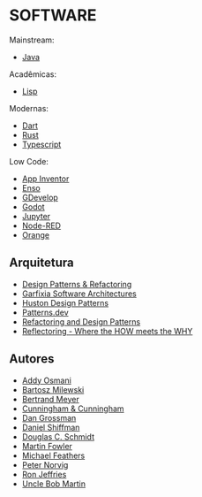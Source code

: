# SOFTWARE

Mainstream:

* [Java](software/java.md "Java")

Acadêmicas:

* [Lisp](software/lisp.md "Lisp")

Modernas:

* [Dart](software/dart.md "Dart")
* [Rust](software/rust.md "Rust")
* [Typescript](software/typescript.md "Typescript")

Low Code:

* [App Inventor](http://appinventor.mit.edu/ "App Inventor")
* [Enso](https://enso.org/ "Enso")
* [GDevelop](https://gdevelop.io/ "GDevelop")
* [Godot](https://godotengine.org/ "Godot")
* [Jupyter](https://jupyter.org/ "Jupyter")
* [Node-RED](https://nodered.org/ "Node-RED")
* [Orange](https://orangedatamining.com/ "Orange")

## Arquitetura

* [Design Patterns & Refactoring](https://sourcemaking.com/ "Design Patterns & Refactoring")
* [Garfixia Software Architectures](https://www.dossier-andreas.net/software_architecture/ "Garfixia Software Architectures")
* [Huston Design Patterns](http://www.vincehuston.org/dp/ "Huston Design Patterns")
* [Patterns.dev](https://www.patterns.dev/ "Patterns.dev")
* [Refactoring and Design Patterns](https://refactoring.guru/ "Refactoring and Design Patterns")
* [Reflectoring - Where the HOW meets the WHY](https://reflectoring.io/ "Reflectoring - Where the HOW meets the WHY")

## Autores

* [Addy Osmani](https://addyosmani.com/ "Addy Osmani")
* [Bartosz Milewski](https://bartoszmilewski.com/ "Bartosz Milewski")
* [Bertrand Meyer](https://bertrandmeyer.com/ "Bertrand Meyer")
* [Cunningham & Cunningham](http://c2.com/ "Cunningham & Cunningham")
* [Dan Grossman](https://homes.cs.washington.edu/~djg/ "Dan Grossman")
* [Daniel Shiffman](https://shiffman.net/ "Daniel Shiffman")
* [Douglas C. Schmidt](https://www.dre.vanderbilt.edu/~schmidt/ "Douglas C. Schmidt")
* [Martin Fowler](https://martinfowler.com/ "Martin Fowler")
* [Michael Feathers](https://michaelfeathers.silvrback.com/ "Michael Feathers")
* [Peter Norvig](https://norvig.com/ "Peter Norvig")
* [Ron Jeffries](https://ronjeffries.com/ "Ron Jeffries")
* [Uncle Bob Martin](http://cleancoder.com/ "Uncle Bob Martin")
